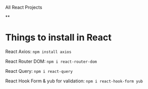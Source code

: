 All React Projects

**
# Things to install in React

React Axios: `npm install axios`

React Router DOM: `npm i react-router-dom`

React Query: `npm i react-query`

React Hook Form & yub for validation: `npm i react-hook-form yub`
